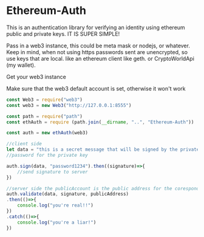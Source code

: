 # Ethereum-Auth
This is an authentication library for verifying an identity using ethereum public and private keys.
IT IS SUPER SIMPLE!


Pass in a web3 instance, this could be meta mask or nodejs, or whatever. Keep in mind,
when not using https passwords sent are unencrypted, so use keys that are local.
like an ethereum client like geth. or CryptoWorldApi (my wallet).  

Get your web3 instance

Make sure that the web3 default account is set, otherwise it won't work

```js
const Web3 = require("web3")
const web3 = new Web3("http://127.0.0.1:8555")

const path = require("path")
const ethAuth = require (path.join(__dirname, "..", "Ethereum-Auth"))

const auth = new ethAuth(web3)

//client side 
let data = "this is a secret message that will be signed by the private key"
//password for the private key

auth.sign(data, "password1234").then((signature)=>{
    //send signature to server
})

//server side the publicAccount is the public address for the coresponding private key
auth.validate(data, signature, publicAddress)
.then(()=>{
    console.log("you're real!!")
})
.catch(()=>{
    console.log("you're a liar!")
})
```